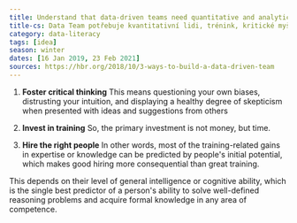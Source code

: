```yaml
---
title: Understand that data-driven teams need quantitative and analytical skills, plus training
title-cs: Data Team potřebuje kvantitativní lidi, trénink, kritické myšlení
category: data-literacy
tags: [idea]
season: winter
dates: [16 Jan 2019, 23 Feb 2021]
sources: https://hbr.org/2018/10/3-ways-to-build-a-data-driven-team
---
```


1. **Foster critical thinking**
This means questioning your own biases, distrusting your intuition, and displaying a healthy degree of skepticism when presented with ideas and suggestions from others

2. **Invest in training**
So, the primary investment is not money, but time.

3. **Hire the right people**
In other words, most of the training-related gains in expertise or knowledge can be predicted by people's initial potential, which makes good hiring more consequential than great training. 

This depends on their level of general intelligence or cognitive ability, which is the single best predictor of a person's ability to solve well-defined reasoning problems and acquire formal knowledge in any area of competence.